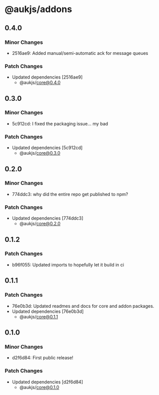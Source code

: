 # @aukjs/addons

## 0.4.0

### Minor Changes

- 2516ae9: Added manual/semi-automatic ack for message queues

### Patch Changes

- Updated dependencies [2516ae9]
  - @aukjs/core@0.4.0

## 0.3.0

### Minor Changes

- 5c912cd: I fixed the packaging issue... my bad

### Patch Changes

- Updated dependencies [5c912cd]
  - @aukjs/core@0.3.0

## 0.2.0

### Minor Changes

- 774ddc3: why did the entire repo get published to npm?

### Patch Changes

- Updated dependencies [774ddc3]
  - @aukjs/core@0.2.0

## 0.1.2

### Patch Changes

- b96f055: Updated imports to hopefully let it build in ci

## 0.1.1

### Patch Changes

- 76e0b3d: Updated readmes and docs for core and addon packages.
- Updated dependencies [76e0b3d]
  - @aukjs/core@0.1.1

## 0.1.0

### Minor Changes

- d2f6d84: First public release!

### Patch Changes

- Updated dependencies [d2f6d84]
  - @aukjs/core@0.1.0
